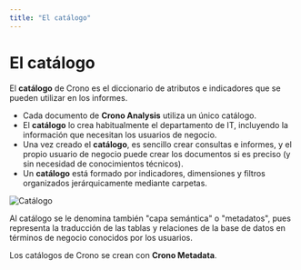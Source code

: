 ```yaml
---
title: "El catálogo"
---
```


# El catálogo

El **catálogo** de Crono es el diccionario de atributos e indicadores que se pueden utilizar en los informes. 

- Cada documento de **Crono Analysis** utiliza un único catálogo.
- El **catálogo** lo crea habitualmente el departamento de IT, incluyendo la información que necesitan los usuarios de negocio.
- Una vez creado el **catálogo**, es sencillo crear consultas e informes, y el propio usuario de negocio puede crear los documentos si es preciso (y sin necesidad de conocimientos técnicos).
- Un **catálogo** está formado por indicadores, dimensiones y filtros organizados jerárquicamente mediante carpetas.

![Catálogo](/images/analysis/Catalogo.png)

Al catálogo se le denomina también "capa semántica" o "metadatos", pues representa la traducción de las tablas y relaciones de la base de datos en términos de negocio conocidos por los usuarios. 

Los catálogos de Crono se crean con **Crono Metadata**.
